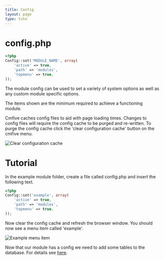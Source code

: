 ```yaml
---
title: Config
layout: page
type: tute
---
```


# config.php

```php
<?php
Config::set('MODULE_NAME', array(
    'active' => true,
    'path' => 'modules',
    'topmenu' => true,
));
```

The module config can be used to set a variety of system options as well as any custom module specific options.

The items shown are the minimum required to achieve a functioning module.

Cmfive caches config files to aid with page loading times. Changes to config files will require the config cache to be purged and re-written. To purge the config cache click the 'clear configuration cache' button on the cmfive menu.

![Clear configuration cache](/assets/images/config_refresh.png)

# Tutorial

In the example module folder, create a file called config.php and insert the following text.

```php
<?php
Config::set('example', array(
    'active' => true,
    'path' => 'modules',
    'topmenu' => true,
));
```

Now clear the config cache and refresh the browser window. You should now see a menu item called 'example'.

![Example menu item](/assets/images/example_menu_item.png)

Now that our module has a config we need to add some tables to the database. For details see [here](install).